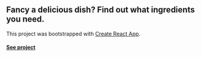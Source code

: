 ## Fancy a delicious dish? Find out what ingredients you need.

This project was bootstrapped with [Create React App](https://github.com/facebook/create-react-app).

#### [See project](https://rebeca-august.github.io/recipe-app/)



